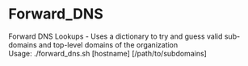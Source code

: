 # Forward_DNS
Forward DNS Lookups - Uses a dictionary to try and guess valid sub-domains and top-level domains of the organization
</br>Usage:  ./forward_dns.sh [hostname] [/path/to/subdomains]
